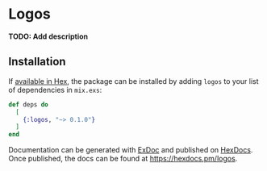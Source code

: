 # Logos

**TODO: Add description**

## Installation

If [available in Hex](https://hex.pm/docs/publish), the package can be installed
by adding `logos` to your list of dependencies in `mix.exs`:

```elixir
def deps do
  [
    {:logos, "~> 0.1.0"}
  ]
end
```

Documentation can be generated with [ExDoc](https://github.com/elixir-lang/ex_doc)
and published on [HexDocs](https://hexdocs.pm). Once published, the docs can
be found at <https://hexdocs.pm/logos>.

